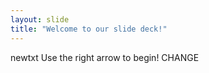```yaml
---
layout: slide
title: "Welcome to our slide deck!"
---
```

newtxt
Use the right arrow to begin! CHANGE
